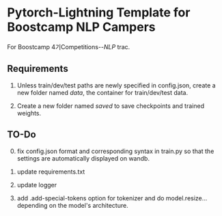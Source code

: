 # Pytorch-Lightning Template for Boostcamp NLP Campers

For Boostcamp 4기Competitions--*NLP* trac.

## Requirements

1. Unless train/dev/test paths are newly specified in config.json, create a new folder named *data*, the container for train/dev/test data.   

2. Create a new folder named *saved* to save checkpoints and trained weights. 

## TO-Do

0. fix config.json format and corresponding syntax in train.py so that the settings are automatically displayed on wandb.  

1. update requirements.txt

2. update logger  

3. add .add-special-tokens option for tokenizer and do model.resize... depending on the model's architecture.
